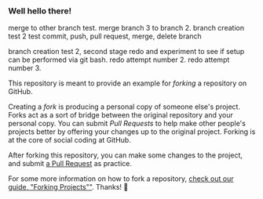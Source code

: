 ### Well hello there!

merge to other branch test. merge branch 3 to branch 2. 
branch creation test 2
test commit, push, pull request, merge, delete branch

branch creation test 2, second stage
redo and experiment to see if setup can be performed via git bash. 
redo attempt number 2. 
redo attempt number 3. 


This repository is meant to provide an example for *forking* a repository on GitHub.

Creating a *fork* is producing a personal copy of someone else's project. Forks act as a sort of bridge between the original repository and your personal copy. You can submit *Pull Requests* to help make other people's projects better by offering your changes up to the original project. Forking is at the core of social coding at GitHub.

After forking this repository, you can make some changes to the project, and submit [a Pull Request](https://github.com/octocat/Spoon-Knife/pulls) as practice.

For some more information on how to fork a repository, [check out our guide, "Forking Projects""](http://guides.github.com/overviews/forking/). Thanks! :sparkling_heart:
